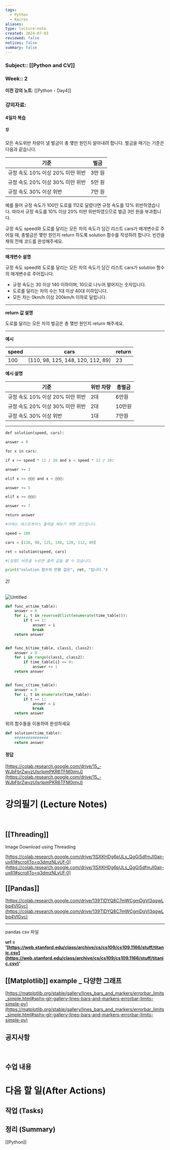 ```yaml
---
tags:
  - Python
  - Kairos
aliases: 
type: lecture-note
created: 2024-07-03
reviewed: false
notices: false
summary: false
---
```

### **Subject**:: [[Python and CV]]
### **Week**:: 2

**이전 강의 노트**: [[Python - Day4]]

### 강의자료: 
#### 4일차 복습

##### 1)

모든 속도위반 차량이 낼 벌금이 총 몇만 원인지 알아내려 합니다. 벌금을 매기는 기준은 다음과 같습니다.

|기준|벌금|
|---|---|
|규정 속도 10% 이상 20% 미만 위반|3만 원|
|규정 속도 20% 이상 30% 미만 위반|5만 원|
|규정 속도 30% 이상 위반|7만 원|

예를 들어 규정 속도가 100인 도로를 112로 달렸다면 규정 속도를 12% 위반하였습니다. 따라서 규정 속도를 10% 이상 20% 미만 위반하였으므로 벌금 3만 원을 부과합니다.

규정 속도 speed와 도로를 달리는 모든 차의 속도가 담긴 리스트 cars가 매개변수로 주어질 때, 총벌금은 몇만 원인지 return 하도록 solution 함수를 작성하려 합니다. 빈칸을 채워 전체 코드를 완성해주세요.

---

**매개변수 설명**

규정 속도 speed와 도로를 달리는 모든 차의 속도가 담긴 리스트 cars가 solution 함수의 매개변수로 주어집니다.

- 규정 속도는 30 이상 140 이하이며, 10으로 나누어 떨어지는 숫자입니다.
- 도로를 달리는 차의 수는 1대 이상 40대 이하입니다.
- 모든 차는 0km/h 이상 200km/h 이하로 달립니다.

---

**return 값 설명**

도로를 달리는 모든 차의 벌금은 총 몇만 원인지 return 해주세요.

---

**예시**

|speed|cars|return|
|---|---|---|
|100|[110, 98, 125, 148, 120, 112, 89]|23|

**예시 설명**

|기준|위반 차량|총벌금|
|---|---|---|
|규정 속도 10% 이상 20% 미만 위반|2대|6만원|
|규정 속도 20% 이상 30% 미만 위반|2대|10만원|
|규정 속도 30% 이상 위반|1대|7만원|

---

```python
def solution(speed, cars):

answer = 0

for x in cars:

if x >= speed * 11 / 10 and x < speed * 12 / 10:

answer += 3

elif x >= @@@ and x < @@@:

answer += 5

elif x >= @@@:

answer += 7

return answer

#아래는 테스트케이스 출력을 해보기 위한 코드입니다.

speed = 100

cars = [110, 98, 125, 148, 120, 112, 89]

ret = solution(speed, cars)

#[실행] 버튼을 누르면 출력 값을 볼 수 있습니다.

print("solution 함수의 반환 값은", ret, "입니다.")
```

###### 2)

![Untitled](https://prod-files-secure.s3.us-west-2.amazonaws.com/285829e1-17d8-447d-a081-d547c6e2d771/01550c38-871c-487f-95e2-5b581f1bf606/Untitled.png)

```python
def func_a(time_table):    
    answer = 0
    for i, t in reversed(list(enumerate(time_table))):
        if t == 1:
            answer = i
            break
    return answer

```

```python

def func_b(time_table, class1, class2):
    answer = 0
    for i in range(class1, class2):
        if time_table[i] == 0:
            answer += 1
    return answer
```

```python

def func_c(time_table):    
    answer = 0
    for i, t in enumerate(time_table):
        if t == 1:
            answer = i
            break
    return answer
```

위의 함수들을 이용하여 완성하세요

```python
def solution(time_table):    
    ###############
    return answer
```

#### 정답
[https://colab.research.google.com/drive/15_-WJbFbrZwvzUlsrIpmPKR6TFM0imjJ](https://colab.research.google.com/drive/15_-WJbFbrZwvzUlsrIpmPKR6TFM0imjJ)

# 강의필기 (Lecture Notes)
<br>

## [[Threading]]

Image Download using Threading

[https://colab.research.google.com/drive/1lSXKHDg6pULs_QgGi5dfmJI0air-ux61#scrollTo=q3dmzNLvUf-0](https://colab.research.google.com/drive/1lSXKHDg6pULs_QgGi5dfmJI0air-ux61#scrollTo=q3dmzNLvUf-0)

## [[Pandas]]

[https://colab.research.google.com/drive/139TlDYQ8C7mWCgmDgVI3qgwLbq4VIGvc](https://colab.research.google.com/drive/139TlDYQ8C7mWCgmDgVI3qgwLbq4VIGvc)

---

pandas csv 파일

**url = '[https://web.stanford.edu/class/archive/cs/cs109/cs109.1166/stuff/titanic.csv](https://web.stanford.edu/class/archive/cs/cs109/cs109.1166/stuff/titanic.csv)'**

## [[Matplotlib]] example _ 다양한 그래프

[https://matplotlib.org/stable/gallery/lines_bars_and_markers/errorbar_limits_simple.html#sphx-glr-gallery-lines-bars-and-markers-errorbar-limits-simple-py](https://matplotlib.org/stable/gallery/lines_bars_and_markers/errorbar_limits_simple.html#sphx-glr-gallery-lines-bars-and-markers-errorbar-limits-simple-py)

## 공지사항
<br>



## 수업 내용


# 다음 할 일(After Actions)
## 작업 (Tasks)


## 정리 (Summary)
[[Python]]


